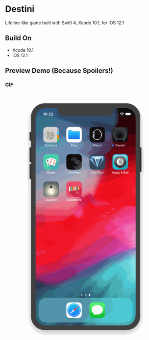 # Destini

Lifeline-like game built with Swift 4, Xcode 10.1, for iOS 12.1

## Build On

* Xcode 10.1
* iOS 12.1

## Preview Demo (Because Spoilers!)

### GIF

<img src="https://raw.githubusercontent.com/julienshim/Destini-App/master/Destini/Supporting%20Files/demo.gif" width="500" />
